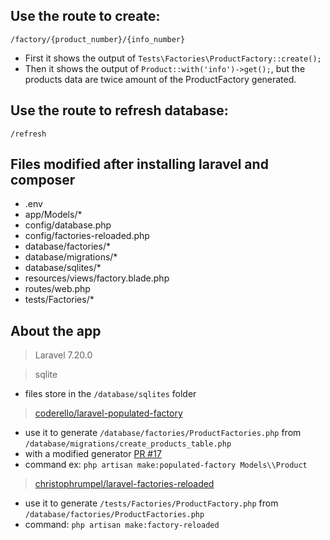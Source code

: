 ## Use the route to create:
`/factory/{product_number}/{info_number}`

- First it shows the output of `Tests\Factories\ProductFactory::create();`
- Then it shows the output of `Product::with('info')->get();`, but the products data are twice amount of the ProductFactory generated.

## Use the route to refresh database:
`/refresh`

## Files modified after installing laravel and composer
- .env
- app/Models/*
- config/database.php
- config/factories-reloaded.php
- database/factories/*
- database/migrations/*
- database/sqlites/*
- resources/views/factory.blade.php
- routes/web.php
- tests/Factories/*

## About the app

> Laravel 7.20.0

> sqlite
- files store in the `/database/sqlites` folder
> [coderello/laravel-populated-factory](https://github.com/coderello/laravel-populated-factory) 
- use it to generate `/database/factories/ProductFactories.php` from `/database/migrations/create_products_table.php`
- with a modified generator [PR #17](https://github.com/coderello/laravel-populated-factory/pull/17)
- command ex: `php artisan make:populated-factory Models\\Product`
> [christophrumpel/laravel-factories-reloaded](https://github.com/christophrumpel/laravel-factories-reloaded)
- use it to generate `/tests/Factories/ProductFactory.php` from `/database/factories/ProductFactories.php`
- command: `php artisan make:factory-reloaded`